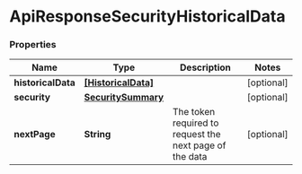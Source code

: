# ApiResponseSecurityHistoricalData

### Properties
Name | Type | Description | Notes
------------ | ------------- | ------------- | -------------
**historicalData** | [**[HistoricalData]**](HistoricalData.md) |  | [optional] 
**security** | [**SecuritySummary**](SecuritySummary.md) |  | [optional] 
**nextPage** | **String** | The token required to request the next page of the data | [optional] 



